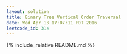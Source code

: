 ```yaml
---
layout: solution
title: Binary Tree Vertical Order Traversal
date: Wed Apr 13 17:07:11 PDT 2016
leetcode_id: 314
---
```

{% include_relative README.md %}
